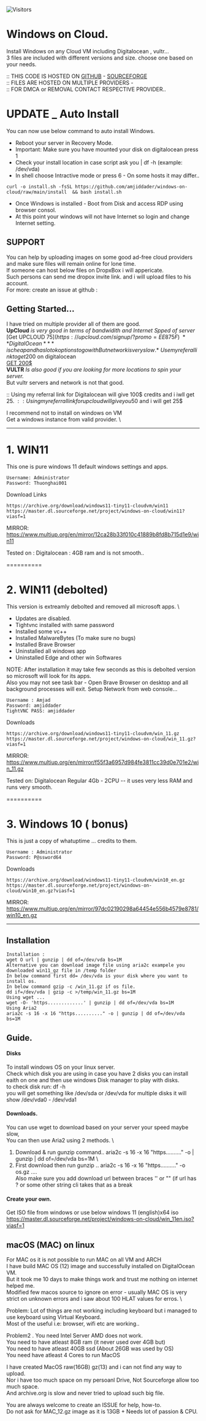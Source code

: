 ![Visitors](https://api.visitorbadge.io/api/visitors?path=amjiddader%2Fwindows-on-cloud&label=VISITORS&labelColor=%232ccce4&countColor=%23f47373&style=flat&labelStyle=upper)




# Windows on Cloud.

Install Windows on any Cloud VM including Digitalocean , vultr... \
3 files are included with different versions and size. choose one based on your needs.

:: THIS CODE IS HOSTED ON [GITHUB](https://github.com/amjiddader/windows-on-cloud) - [SOURCEFORGE](https://sourceforge.net/projects/windows-on-cloud/)  \
:: FILES ARE HOSTED ON MULTIPLE PROVIDERS - \
:: FOR DMCA or REMOVAL CONTACT RESPECTIVE PROVIDER.. 


# UPDATE _ Auto Install
You can now use below command to auto install Windows.
- Reboot your server in Recovery Mode.
- Important: Make sure you have mounted your disk on digitalocean press 1
- Check your install location in case script ask you | df -h (example: /dev/vda)
- In shell choose Intractive mode or press 6 - On some hosts it may differ..
  
``` curl -o install.sh -fsSL https://github.com/amjiddader/windows-on-cloud/raw/main/install  && bash install.sh ```



- Once Windows is installed - Boot from Disk and access RDP using browser consol.
- At this point your windows will not have Internet so login and change Internet setting. 


## SUPPORT 
You can help by uploading images on some good ad-free cloud providers and make sure files will remain online for lone time. \
If someone can host below files on DropxBox i will appericate. \
Such persons can send me dropox invite link. and i will upload files to his account. \
For more: create an issue at github :

## Getting Started... 
I have tried on multiple provider all of them are good. \
**UpCloud** *is very good in terms of bandwidith and Internet Spped of server* \
[Get UPCLOUD 75$](https://upcloud.com/signup/?promo=EE875F) \
**DigitalOcean** *is cheap and has lot ok options to go with But network is very slow.* \
Use my referal link to get 200$ on digitalocean \
[GET 200$](https://m.do.co/c/f5028642478c) \
**VULTR** *Is also good if you are looking for more locations to spin your server.* \
But vultr servers and network is not that good.

:: Using my referral link for Digitalocean will give 100$ credits and i iwll get 25$. \
:: Using my referral link for upcloud will give you 50$ and i will get 25$ 

I recommend not to install on windows on VM  \
Get a windows instance from valid provider. \

---------------------------------------------------------------
# 1. WIN11
This one is pure windows 11 default windows settings and apps.
```
Username: Administrator
Password: Thuonghai001
```
Download Links
```
https://archive.org/download/windows11-tiny11-cloudvm/win11
https://master.dl.sourceforge.net/project/windows-on-cloud/win11?viasf=1
```
MIRROR: https://www.multiup.org/en/mirror/12ca28b33f010c41889b8fd8b715d1e9/win11

Tested on : Digitalocean : 4GB ram and is not smooth..

==========

# 2.  WIN11 (debolted) 
This version is extreamly debolted and removed all microsoft apps. \
- Updates are disabled.
- Tightvnc installed with same password 
- Installed some vc++
- Installed MalwareBytes (To make sure no bugs)
- Installed Brave Browser
- Uninstalled all windows app
- Uninstalled Edge and other win Softwares

NOTE: After installation it may take few seconds as this is debolted version so microsoft will look for its apps. \
Also you may not see task bar - Open Brave Browser on desktop and all background processes will exit.
Setup Network from web console... 

```
Username : Amjad 
Password: amjiddader
TightVNC PASS: amjiddader
```

Downloads
```
https://archive.org/download/windows11-tiny11-cloudvm/win_11.gz
https://master.dl.sourceforge.net/project/windows-on-cloud/win_11.gz?viasf=1
```
MIRROR: https://www.multiup.org/en/mirror/f55f3a6957d984fe3811cc39d0e701e2/win_11.gz

Tested on: Digitalocean Regular 4Gb - 2CPU -- it uses very less RAM and runs very smooth.

==========
# 3. Windows 10 ( bonus)
This is just a copy of whatuptime ... credits to them.
```
Username : Administrator
Password: P@ssword64
```

Downloads
```
https://archive.org/download/windows11-tiny11-cloudvm/win10_en.gz
https://master.dl.sourceforge.net/project/windows-on-cloud/win10_en.gz?viasf=1
```
MIRROR: https://www.multiup.org/en/mirror/97dc02190298a64454e556b4579e8781/win10_en.gz

------------------------
## Installation
```
Installation :
wget O url | gunzip | dd of=/dev/vda bs=1M
Alternative you can download image file using aria2c exampele you downloaded win11_gz file in /temp folder 
In below command first dd= /dev/vda is your disk where you want to install os.
In below command gzip -c /win_11.gz if os file.
dd if=/dev/vda | gzip -c >/temp/win_11.gz bs=1M
Using wget ...
wget -O- 'https.............' | gunzip | dd of=/dev/vda bs=1M
Using Aria2
aria2c -s 16 -x 16 "https.........." -o | gunzip | dd of=/dev/vda bs=1M
```

## Guide. 

#### Disks 
To install windows OS on your linux server. \
Check which disk you are using in case you have 2 disks you can install eaith on one and then use windows Disk manager to play with disks. \
to check disk run: df -h \
you will get something like /dev/sda or /dev/vda  for multiple disks it will show /dev/vda0 - /dev/vda1

#### Downloads. 
You can use wget to download based on your server your speed maybe slow, \
You can then use Aria2 using 2 methods. \
1. Download & run gunzip command.. aria2c -s 16 -x 16 "https.........." -o | gunzip | dd of=/dev/vda bs=1M \
2. First download then run gunzip .. aria2c -s 16 -x 16 "https.........." -o os.gz .... \
Also make sure you add download url between braces '' or "" (if url has ? or some other string cli takes that as a break

#### Create your own. 
Get ISO file from windows or use below windows 11 (english)x64 iso \
https://master.dl.sourceforge.net/project/windows-on-cloud/win_11en.iso?viasf=1

 ## macOS (MAC) on linux
For MAC os it is not possible to run MAC on all VM and ARCH \
I have build MAC OS (12) image and successfully installed on DigitalOcean VM. \
But it took me 10 days to make things work and trust me nothing on internet helped me. \
Modified few macos source to ignore on error - usually MAC OS is very strict on unknown errors and i saw about 100 HLAT values for erros. \

Problem: Lot of things are not working including keyboard but i managed to use keyboard using Virtual Keyboard. \
Most of the useful i.e: browser, wifi etc are working..

Problem2 . You need Intel Server AMD does not work. \
You need to have atleast 8GB ram (it never used over 4GB but) \
You need to have atleast 40GB ssd (About 26GB was used by OS) \
You need have atleast 4 Cores to run MacOS


I have created MacOS raw(16GB) gz(13) and i can not find any way to upload. \
Nor i have too much space on my persoanl Drive, Not Sourceforge allow too much space. \
And archive.org is slow and never tried to upload such big file.

You are always welcome to create an ISSUE for help, how-to. \
Do not ask for MAC_12.gz image as it is 13GB + Needs lot of passion & CPU.
